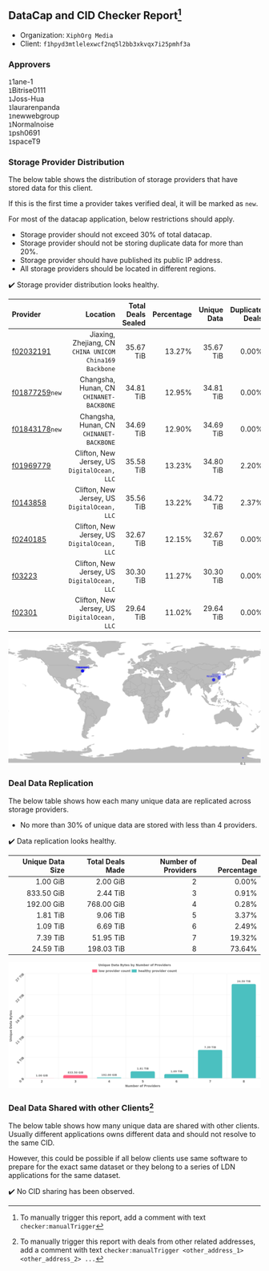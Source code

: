 ## DataCap and CID Checker Report[^1]
 - Organization: `XiphOrg Media`
 - Client: `f1hpyd3mtlelexwcf2nq5l2bb3xkvqx7i25pmhf3a`
### Approvers
`1`1ane-1<br/>`1`Bitrise0111<br/>`1`Joss-Hua<br/>`1`laurarenpanda<br/>`1`newwebgroup<br/>`1`Normalnoise<br/>`1`psh0691<br/>`1`spaceT9

### Storage Provider Distribution
The below table shows the distribution of storage providers that have stored data for this client.

If this is the first time a provider takes verified deal, it will be marked as `new`.

For most of the datacap application, below restrictions should apply.
 - Storage provider should not exceed 30% of total datacap.
 - Storage provider should not be storing duplicate data for more than 20%.
 - Storage provider should have published its public IP address.
 - All storage providers should be located in different regions.

✔️ Storage provider distribution looks healthy.

| Provider                                                    |                                                   Location | Total Deals Sealed | Percentage | Unique Data | Duplicate Deals |
| :---------------------------------------------------------- | ---------------------------------------------------------: | -----------------: | ---------: | ----------: | --------------: |
| [f02032191](https://filfox.info/en/address/f02032191)       | Jiaxing, Zhejiang, CN<br/>`CHINA UNICOM China169 Backbone` |          35.67 TiB |     13.27% |   35.67 TiB |           0.00% |
| [f01877259](https://filfox.info/en/address/f01877259)`new`  |                Changsha, Hunan, CN<br/>`CHINANET-BACKBONE` |          34.81 TiB |     12.95% |   34.81 TiB |           0.00% |
| [f01843178](https://filfox.info/en/address/f01843178)`new`  |                Changsha, Hunan, CN<br/>`CHINANET-BACKBONE` |          34.69 TiB |     12.90% |   34.69 TiB |           0.00% |
| [f01969779](https://filfox.info/en/address/f01969779)       |            Clifton, New Jersey, US<br/>`DigitalOcean, LLC` |          35.58 TiB |     13.23% |   34.80 TiB |           2.20% |
| [f0143858](https://filfox.info/en/address/f0143858)         |            Clifton, New Jersey, US<br/>`DigitalOcean, LLC` |          35.56 TiB |     13.22% |   34.72 TiB |           2.37% |
| [f0240185](https://filfox.info/en/address/f0240185)         |            Clifton, New Jersey, US<br/>`DigitalOcean, LLC` |          32.67 TiB |     12.15% |   32.67 TiB |           0.00% |
| [f03223](https://filfox.info/en/address/f03223)             |            Clifton, New Jersey, US<br/>`DigitalOcean, LLC` |          30.30 TiB |     11.27% |   30.30 TiB |           0.00% |
| [f02301](https://filfox.info/en/address/f02301)             |            Clifton, New Jersey, US<br/>`DigitalOcean, LLC` |          29.64 TiB |     11.02% |   29.64 TiB |           0.00% |

<img src="https://raw.githubusercontent.com/data-preservation-programs/filplus-checker-assets/main/filecoin-project/filecoin-plus-large-datasets/issues/2021/1689214195433.png"/>

### Deal Data Replication
The below table shows how each many unique data are replicated across storage providers.

- No more than 30% of unique data are stored with less than 4 providers.

✔️ Data replication looks healthy.

| Unique Data Size | Total Deals Made | Number of Providers | Deal Percentage |
| ---------------: | ---------------: | ------------------: | --------------: |
|         1.00 GiB |         2.00 GiB |                   2 |           0.00% |
|       833.50 GiB |         2.44 TiB |                   3 |           0.91% |
|       192.00 GiB |       768.00 GiB |                   4 |           0.28% |
|         1.81 TiB |         9.06 TiB |                   5 |           3.37% |
|         1.09 TiB |         6.69 TiB |                   6 |           2.49% |
|         7.39 TiB |        51.95 TiB |                   7 |          19.32% |
|        24.59 TiB |       198.03 TiB |                   8 |          73.64% |

<img src="https://raw.githubusercontent.com/data-preservation-programs/filplus-checker-assets/main/filecoin-project/filecoin-plus-large-datasets/issues/2021/1689214196165.png"/>

### Deal Data Shared with other Clients[^3]
The below table shows how many unique data are shared with other clients.
Usually different applications owns different data and should not resolve to the same CID.

However, this could be possible if all below clients use same software to prepare for the exact same dataset or they belong to a series of LDN applications for the same dataset.

✔️ No CID sharing has been observed.

[^1]: To manually trigger this report, add a comment with text `checker:manualTrigger`

[^2]: Deals from those addresses are combined into this report as they are specified with `checker:manualTrigger`

[^3]: To manually trigger this report with deals from other related addresses, add a comment with text `checker:manualTrigger <other_address_1> <other_address_2> ...`
